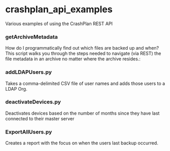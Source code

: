 # crashplan_api_examples

Various examples of using the CrashPlan REST API

### getArchiveMetadata
How do I programmatically find out which files are backed up and when?  This script walks you through the steps needed to navigate (via REST) the file metadata in an archive no matter where the archive resides.:

### addLDAPUsers.py
Takes a comma-delimited CSV file of user names and adds those users to a LDAP Org.

###  deactivateDevices.py
Deactivates devices based on the number of months since they have last connected to their master server

### ExportAllUsers.py
Creates a report with the focus on when the users last backup occurred.
